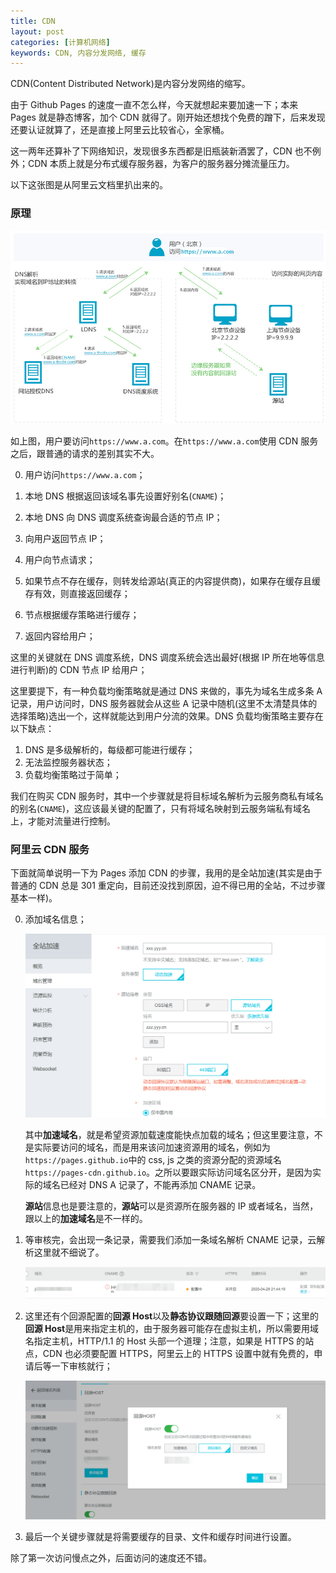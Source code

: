 ```yaml
---
title: CDN
layout: post
categories: [计算机网络]
keywords: CDN, 内容分发网络, 缓存
---
```


CDN(Content Distributed Network)是内容分发网络的缩写。

由于 Github Pages 的速度一直不怎么样，今天就想起来要加速一下；本来 Pages 就是静态博客，加个 CDN 就得了。刚开始还想找个免费的蹭下，后来发现还要认证就算了，还是直接上阿里云比较省心，全家桶。

这一两年还算补了下网络知识，发现很多东西都是旧瓶装新酒罢了，CDN 也不例外；CDN 本质上就是分布式缓存服务器，为客户的服务器分摊流量压力。

以下这张图是从阿里云文档里扒出来的。

### 原理

![cdn](/assets/images/2020/0429/15670481554886_zh-CN.png)

如上图，用户要访问`https://www.a.com`。在`https://www.a.com`使用 CDN 服务之后，跟普通的请求的差别其实不大。

0.  用户访问`https://www.a.com`；

1.  本地 DNS 根据返回该域名事先设置好别名(`CNAME`)；

2.  本地 DNS 向 DNS 调度系统查询最合适的节点 IP；

3.  向用户返回节点 IP；

4.  用户向节点请求；

5.  如果节点不存在缓存，则转发给源站(真正的内容提供商)，如果存在缓存且缓存有效，则直接返回缓存；

6.  节点根据缓存策略进行缓存；

7.  返回内容给用户；


这里的关键就在 DNS 调度系统，DNS 调度系统会选出最好(根据 IP 所在地等信息进行判断)的 CDN 节点 IP 给用户；

这里要提下，有一种负载均衡策略就是通过 DNS 来做的，事先为域名生成多条 A 记录，用户访问时，DNS 服务器就会从这些 A 记录中随机(这里不太清楚具体的选择策略)选出一个，这样就能达到用户分流的效果。DNS 负载均衡策略主要存在以下缺点：

1.	DNS 是多级解析的，每级都可能进行缓存；
2.	无法监控服务器状态；
3.	负载均衡策略过于简单；

我们在购买 CDN 服务时，其中一个步骤就是将目标域名解析为云服务商私有域名的别名(`CNAME`)，这应该最关键的配置了，只有将域名映射到云服务端私有域名上，才能对流量进行控制。

### 阿里云 CDN 服务

下面就简单说明一下为 Pages 添加 CDN 的步骤，我用的是全站加速(其实是由于普通的 CDN 总是 301 重定向，目前还没找到原因，迫不得已用的全站，不过步骤基本一样)。

0.  添加域名信息；

    ![domainname](/assets/images/2020/0429/WX_20200429213524.png)
    
    其中**加速域名**，就是希望资源加载速度能快点加载的域名；但这里要注意，不是实际要访问的域名，而是用来该问加速资源用的域名，例如为`https://pages.github.io`中的 css, js 之类的资源分配的资源域名`https://pages-cdn.github.io`。之所以要跟实际访问域名区分开，是因为实际的域名已经对 DNS A 记录了，不能再添加 CNAME 记录。
    
    **源站**信息也是要注意的，**源站**可以是资源所在服务器的 IP 或者域名，当然，跟以上的**加速域名**是不一样的。
    
1.  等审核完，会出现一条记录，需要我们添加一条域名解析 CNAME 记录，云解析这里就不细说了。

    ![domainname](/assets/images/2020/0429/WX_20200429214529.png)

2.  这里还有个回源配置的**回源 Host**以及**静态协议跟随回源**要设置一下；这里的**回源 Host**是用来指定主机的，由于服务器可能存在虚拟主机，所以需要用域名指定主机，HTTP/1.1 的 Host 头部一个道理；注意，如果是 HTTPS 的站点，CDN 也必须要配置 HTTPS，阿里云上的 HTTPS 设置中就有免费的，申请后等一下审核就行；

    ![domainname](/assets/images/2020/0429/WX_20200429215715.png)
    
3.  最后一个关键步骤就是将需要缓存的目录、文件和缓存时间进行设置。

除了第一次访问慢点之外，后面访问的速度还不错。
